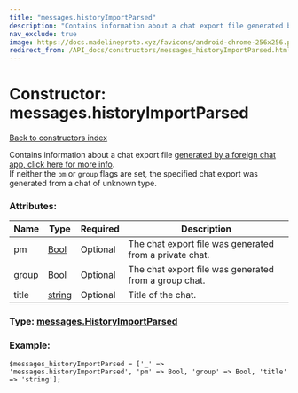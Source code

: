 ```yaml
---
title: "messages.historyImportParsed"
description: "Contains information about a chat export file generated by a foreign chat app, click here for more info."
nav_exclude: true
image: https://docs.madelineproto.xyz/favicons/android-chrome-256x256.png
redirect_from: /API_docs/constructors/messages_historyImportParsed.html
---
```

# Constructor: messages.historyImportParsed  
[Back to constructors index](/API_docs/constructors/index.html)



Contains information about a chat export file [generated by a foreign chat app, click here for more info](https://core.telegram.org/api/import).  
If neither the `pm` or `group` flags are set, the specified chat export was generated from a chat of unknown type.

### Attributes:

| Name     |    Type       | Required | Description |
|----------|---------------|----------|-------------|
|pm|[Bool](/API_docs/types/Bool.html) | Optional|The chat export file was generated from a private chat.|
|group|[Bool](/API_docs/types/Bool.html) | Optional|The chat export file was generated from a group chat.|
|title|[string](/API_docs/types/string.html) | Optional|Title of the chat.|



### Type: [messages.HistoryImportParsed](/API_docs/types/messages.HistoryImportParsed.html)


### Example:

```
$messages_historyImportParsed = ['_' => 'messages.historyImportParsed', 'pm' => Bool, 'group' => Bool, 'title' => 'string'];
```  
